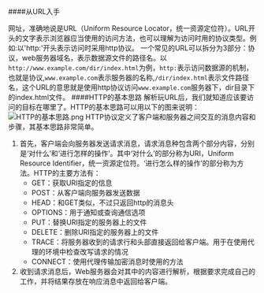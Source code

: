 ####从URL入手

网址，准确地说是URL（Uniform Resource Locator，统一资源定位符）。URL开头的文字表示浏览器应当使用的访问方法，也可以理解为访问时用的协议类型。例如:以'http:'开头表示访问时采用http协议。
一个常见的URL可以拆分为3部分：协议，web服务器域名，表示数据源文件的路径名。以`http://www.example.com/dir/index.html`为例，`http:`表示访问数据源的机制，也就是协议,`www.example.com`表示服务器的名称,`/dir/index.html`表示文件路径名，这个URL的意思就是使用http协议访问`www.example.com`服务器下，dir目录下的index.html文件。
####HTTP的基本思路
解析玩URL后，我们就知道应该要访问的目标在哪里了。HTTP的基本思路可以用以下的图来说明：
![HTTP的基本思路.png](https://upload-images.jianshu.io/upload_images/13613564-83c027a9e824977b.png?imageMogr2/auto-orient/strip%7CimageView2/2/w/1240)
HTTP协议定义了客户端和服务器之间交互的消息内容和步骤，其基本思路非常简单。
1. 首先，客户端会向服务器发送请求消息，请求消息种包含两个部分内容，分别是‘对什么’和‘进行怎样的操作’。其中‘对什么’的部分称为URI，Uniform Resource Identifier，统一资源定位符。‘进行怎么样的操作’的部分称为方法。HTTP的主要方法有：
   + GET：获取URI指定的信息
   + POST：从客户端向服务器发送数据
   + HEAD：和GET类似，不过只返回http的消息头
   + OPTIONS：用于通知或查询通信选项
   + PUT：替换URI指定的服务器上的文件
   + DELETE：删除URI指定的服务器上的文件
   + TRACE：将服务器收到的请求行和头部直接返回给客户端。用于在使用代理的环境中检查改写请求的情况
   + CONNECT：使用代理传输加密消息时使用的方法
2. 收到请求消息后，Web服务器会对其中的内容进行解析，根据要求完成自己的工作，并将结果存放在响应消息中返回给客户端。
